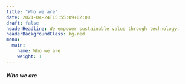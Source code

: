 ```yaml
---
title: "Who we are"
date: 2021-04-24T15:55:09+02:00
draft: false
headerHeadline: We empower sustainable value through technology.
headerBackgroundClass: bg-red
menu:
  main:
    name: Who we are
    weight: 1
---
```


##### Who we are